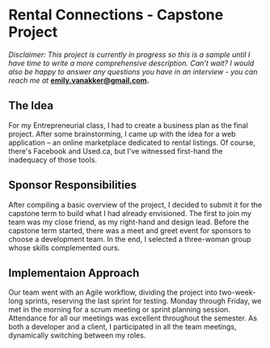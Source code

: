 # Rental Connections - Capstone Project

*Disclaimer: This project is currently in progress so this is a sample until I have time to write a more comprehensive description. 
Can’t wait? I would also be happy to answer any questions you have in an interview - you can reach me at* **emily.vanakker@gmail.com.**

## The Idea

For my Entrepreneurial class, I had to create a business plan as the final project. After some brainstorming, I came up with the idea for a web application – an online marketplace dedicated to rental listings. Of course, there's Facebook and Used.ca, but I've witnessed first-hand the inadequacy of those tools.

## Sponsor Responsibilities

After compiling a basic overview of the project, I decided to submit it for the capstone term to build what I had already envisioned. The first to join my team was my close friend, as my right-hand and design lead. Before the capstone term started, there was a meet and greet event for sponsors to choose a development team. In the end, I selected a three-woman group whose skills complemented ours.

## Implementaion Approach

Our team went with an Agile workflow, dividing the project into two-week-long sprints, reserving the last sprint for testing. Monday through Friday, we met in the morning for a scrum meeting or sprint planning session. Attendance for all our meetings was excellent throughout the semester. As both a developer and a client, I participated in all the team meetings, dynamically switching between my roles.

